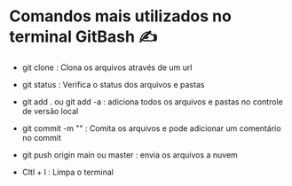 # Comandos mais utilizados no terminal GitBash :writing_hand:

- git clone : Clona os arquivos através de um url

- git status : Verifica o status dos arquivos e pastas

- git add .  ou git add -a : adiciona todos os arquivos e pastas no controle de versão local

- git commit -m "" : Comita os arquivos e pode adicionar um comentário no commit

- git push origin main  ou master : envia os arquivos a nuvem

- Cltl + l : Limpa o terminal